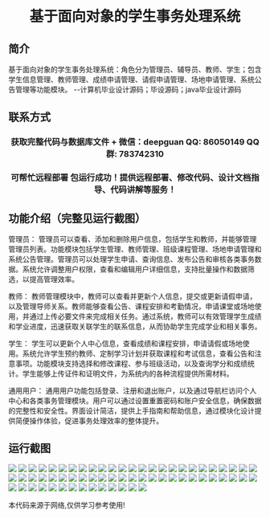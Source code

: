 <p><h1 align="center">基于面向对象的学生事务处理系统</h1></p>

## 简介
基于面向对象的学生事务处理系统：角色分为管理员、辅导员、教师、学生；包含学生信息管理、教师管理、成绩申请管理、请假申请管理、场地申请管理、系统公告管理等功能模块。    --计算机毕业设计源码；毕设源码；java毕业设计源码


## 联系方式
<p><h3 align="center">获取完整代码与数据库文件 + 微信：deepguan QQ: 86050149 QQ群: 783742310</h3></p>
<p><h3 align="center">可帮忙远程部署 包运行成功！提供远程部署、修改代码、设计文档指导、代码讲解等服务！</h3></p>

## 功能介绍（完整见运行截图）
管理员： 管理员可以查看、添加和删除用户信息，包括学生和教师，并能够管理管理员列表。功能模块包括学生管理、教师管理、班级课程管理、场地申请管理和系统公告管理。管理员可以处理学生申请、查询信息、发布公告和审核各类事务数据。系统允许调整用户权限，查看和编辑用户详细信息，支持批量操作和数据筛选，以提高管理效率。

教师： 教师管理模块中，教师可以查看并更新个人信息，提交或更新请假申请，以及管理导师关系。教师能够查看公告、课程安排和考勤情况，申请课堂或场地使用，并通过上传必要文件来完成相关任务。通过系统，教师可以有效管理学生成绩和学业进度，迅速获取关联学生的联系信息，从而协助学生完成学业和相关事务。

学生： 学生可以更新个人中心信息，查看成绩和课程安排，申请请假或场地使用。系统允许学生预约教师、定制学习计划并获取课程和考试信息，查看公告和注意事项。功能模块支持选择和修改课程、参与班级活动，以及查询学分和成绩统计。学生能够上传证件和证明文件，为系统内的各种流程提供所需材料。

通用用户： 通用用户功能包括登录、注册和退出账户，以及通过导航栏访问个人中心和各类事务管理模块。用户可以通过设置重置密码和账户安全信息，确保数据的完整性和安全性。界面设计简洁，提供上手指南和帮助信息，通过模块化设计提供简便操作体验，促进事务处理效率的整体提升。


## 运行截图
![](img/001.jpg)
![](img/002.jpg)
![](img/003.jpg)
![](img/004.jpg)
![](img/005.jpg)
![](img/006.jpg)
![](img/007.jpg)
![](img/008.jpg)
![](img/009.jpg)
![](img/010.jpg)
![](img/011.jpg)
![](img/012.jpg)
![](img/013.jpg)
![](img/014.jpg)
![](img/015.jpg)
![](img/016.jpg)
![](img/017.jpg)
![](img/018.jpg)
![](img/019.jpg)
![](img/020.jpg)
![](img/021.jpg)
![](img/022.jpg)
![](img/023.jpg)
![](img/024.jpg)
![](img/025.jpg)
![](img/026.jpg)
![](img/027.jpg)
![](img/028.jpg)
![](img/029.jpg)
![](img/030.jpg)
![](img/031.jpg)
![](img/032.jpg)
![](img/033.jpg)
![](img/034.jpg)
![](img/035.jpg)
![](img/036.jpg)
![](img/037.jpg)
![](img/038.jpg)
![](img/039.jpg)
![](img/040.jpg)
![](img/041.jpg)
![](img/042.jpg)
![](img/043.jpg)
![](img/044.jpg)
![](img/045.jpg)
![](img/046.jpg)
![](img/047.jpg)
![](img/048.jpg)
![](img/049.jpg)
![](img/050.jpg)
![](img/051.jpg)
![](img/052.jpg)
![](img/053.jpg)
![](img/054.jpg)
![](img/055.jpg)
![](img/056.jpg)
![](img/057.jpg)
![](img/058.jpg)
![](img/059.jpg)
![](img/060.jpg)
![](img/061.jpg)
![](img/062.jpg)
![](img/063.jpg)
![](img/064.jpg)

<p>本代码来源于网络,仅供学习参考使用!</p>
